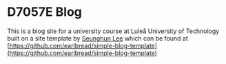 # D7057E Blog

This is a blog site for a university course at Luleå University of Technology built on a site template by [Seunghun Lee](https://github.com/earlbread) which can be found at [https://github.com/earlbread/simple-blog-template](https://github.com/earlbread/simple-blog-template)

